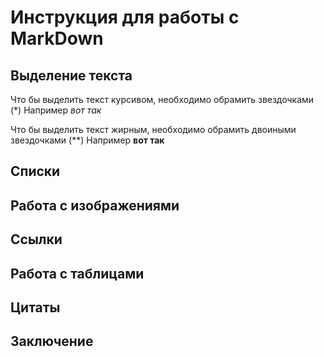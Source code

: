# Инструкция для работы с MarkDown

## Выделение текста
Что бы выделить текст курсивом, необходимо обрамить звездочками (*) Например *вот так*

Что бы выделить текст жирным, необходимо обрамить двоиными звездочками (**) Например **вот так**
## Списки

## Работа с изображениями

## Ссылки

## Работа с таблицами

## Цитаты

## Заключение